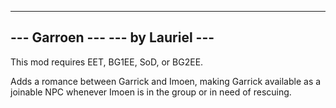 -------------------------------------------------
---                 Garroen                   ---
---                by Lauriel                 ---
-------------------------------------------------

This mod requires EET, BG1EE, SoD, or BG2EE.

Adds a romance between Garrick and Imoen, making Garrick available as a joinable NPC whenever Imoen is in the group or in need of rescuing.
